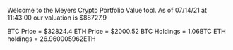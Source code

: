 Welcome to the Meyers Crypto Portfolio Value tool. 
As of 07/14/21 at 11:43:00 our valuation is $88727.9 

BTC Price = $32824.4
 ETH Price = $2000.52
BTC Holdings = 1.06BTC
 ETH holdings = 26.960005962ETH 
